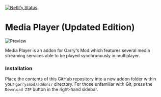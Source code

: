 [![Netlify Status](https://api.netlify.com/api/v1/badges/b90ecaf2-f800-4c6d-af99-356e7d875953/deploy-status)](https://app.netlify.com/projects/gm-mediaplayer/deploys)

Media Player (Updated Edition)
============

![Preview](https://steamuserimages-a.akamaihd.net/ugc/403430334757512796/4EFCE2D358BCAF42389E36B62CB11E9849842E07/)

Media Player is an addon for Garry's Mod which features several media streaming services able to be played synchronously in multiplayer.

### Installation ###

Place the contents of this GitHub repository into a new addon folder within your `garrysmod/addons/` directory. For those unfamiliar with Git, press the `Download ZIP` button in the right-hand sidebar.
